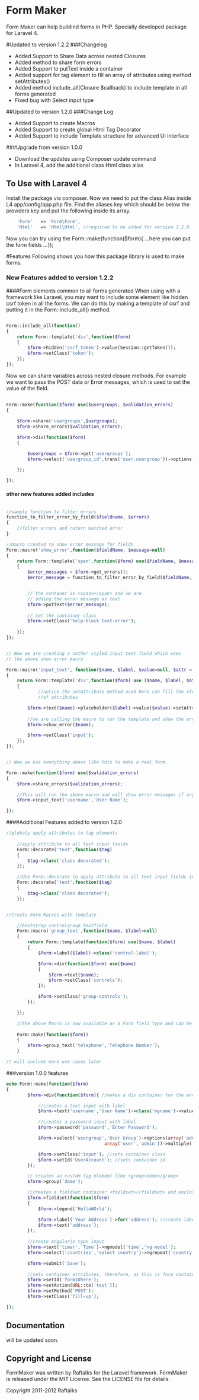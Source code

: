 # Form Maker

Form Maker can help buildind forms in PHP. Specially developed package for Laravel 4.

#Updated to version 1.2.2
###Changelog
- Added Support to Share Data across nested Closures
- Added method to share form errors 
- Added Support to putText inside a container
- Added support for tag element to fill an array of attributes using method setAttributes()
- Added method include_all(Closure $callback) to include template in all forms generated
- Fixed bug with Select input type

##Updated to version 1.2.0
###Change Log
- Added Support to create Macros
- Added Support to create global Html Tag Decorator
- Added Support to include Template structure for advanced UI interface

###Upgrade from version 1.0.0
- Download the updates using Composer update command 
- In Laravel 4, add the additional class Html class alias

## To Use with Laravel 4
Install the package via composer.
Now we need to put the class Alias inside L4 app/config/app.php file.
Find the aliases key which should be below the providers key and put the following inside its array.
```php
	'Form'	 => 'Form\Form',
	'Html'	 => 'Html\Html', //required to be added for version 1.2.0
```
Now you can try using the Form::make(function($form){ ...here you can put the form fields ...});


#Features
Following shows you how this package library is used to make forms.

### New Features added to version 1.2.2

####Form elements common to all forms generated
When using with a framework like Laravel, you may want to include some element like hidden csrf token in all the forms. We can do this by making a template of csrf and putting it in the Form::include_all() method.

```php

Form::include_all(function()
{
	return Form::template('div',function($form)
	{
		$form->hidden('csrf_token')->value(Session::getToken());
		$form->setClass('token');
	});
});

```

Now we can share variables across nested closure methods. For example we want to pass the POST data or Error messages, which is used to set the value of the field.

```php
	
Form::make(function($form) use($usergroups, $validation_errors)
{
	
	$form->share('usergroups',$usrgroups);
	$form->share_errors($validation_errors);

	$form->div(function($form)
	{

		$usergroups = $form->get('usergroups');	
		$form->select('usergroup_id',trans('user.usergroup'))->options($usergroups);

	});

});

```

#### other new features added includes
```php

//sample function to filter errors
function_to_filter_error_by_field($fieldname, $errors)
{
	//filter errors and return matched error
}

//Macro created to show error message for fields
Form::macro('show_error',function($fieldName, $message=null)
{
	return Form::template('span',function($form) use($fieldName, $message)
	{
		$error_messages = $form->get_errors(); 
		$error_message = function_to_filter_error_by_field($fieldName, $error_messages);			


		// the contaner is <span></span> and we are
		// adding the error message as text
		$form->putText($error_message);
		
		// set the container class
		$form->setClass('help-block text-error');
		
	});
});


// Now we are creating a nother styled input text field which uses
// the above show error macro 

Form::macro('input_text', function($name, $label, $value=null, $attr = array())
{
	return Form::template('div',function($form) use ($name, $label, $attr, $value)
	{
			//notice the setAttribute method used here can fill the element with an array
			//of attributes

		$form->text($name)->placeholder($label)->value($value)->setAttributes($attr);
		
		//we are calling the macro to run the template and show the error message for this input template
		$form->show_error($name);

		$form->setClass('input');
	});
});


// Now we use everything above like this to make a real form.

Form::make(function($form) use($validation_errors)
{
	$form->share_errors($validation_errors);

	//This will run the above macro and will show error messages if any exists
	$form->input_text('username','User Name');

});

```


####Additional Features added to version 1.2.0

```php
//globaly apply attributes to tag elements
	
	//apply attribute to all text input fields
	Form::decorate('text',function($tag)
	{		
		$tag->class('class decorated');
	});

	//Use Form::decorate to apply attribute to all text input fields in templates
	Form::decorate('text',function($tag)
	{		
		$tag->class('class decorated');
	});


//Create Form Macros with template

	//bootstrap controlgroup textfield
	Form::macro('group_text',function($name, $label=null)
	{
		return Form::template(function($form) use($name, $label)
		{
			$form->label($label)->class('control-label');

			$form->div(function($form) use($name)
			{
				$form->text($name);
				$form->setClass('controls');
			});

			$form->setClass('group-controls');
		});

	});

	//the above Macro is now available as a Form field type and can be called within a Form 
	
	Form::make(function($form))
	{
		$form->group_text('telephone','Telephone Number');
	}

// will include more use cases later

```

###version 1.0.0 features
```php
echo Form::make(function($form)
{
		$form->div(function($form){ //makes a div container for the enclosed fields

			//creates a text input with label
			$form->text('username','User Name')->class('myname')->value('some name');  

			//creates a password input with label
			$form->password('password','Enter Password');

			$form->select('usergroup','User Group')->options(array('admin'=>'admin','manager'=>'manager','user'=>'user'),
									 array('user','admin'))->multiple('multiple');

			$form->setClass('input'); //sets container class
			$form->setId('UserAccount'); //sets container id
		});

		// creates an custom tag element like <group>dome</group> 
		$form->group('dome'); 

		//creates a fieldset container <fieldset></fieldset> and enclose the fields in it
		$form->fieldset(function($form) 
		{
			$form->legend('HelloWOrld');

			$form->label('Your Address')->for('address'); //create label field separately
			$form->text('address');
		});
		
		//create Angularjs type input
		$form->text('timer','Time')->ngmodel('time','ng-model');
		$form->select('countries','select country')->ngrepeat('country.name in countries','ng-repeat');

		$form->submit('Save');
		
		//sets container attributes, therefore, as this is form container, this sets the form attributes
		$form->setId('formIDhere');
		$form->setAction(URL::to('test'));
		$form->setMethod('POST');
		$form->setClass('fill-up');

});

```


## Documentation

will be updated soon.


## Copyright and License
FormMaker was written by Raftalks for the Laravel framework.
FormMaker is released under the MIT License. See the LICENSE file for details.

Copyright 2011-2012 Raftalks